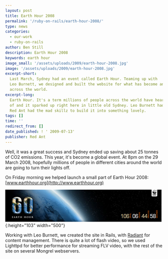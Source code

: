 ```yaml
---
layout: post
title: Earth Hour 2008
permalink: '/ruby-on-rails/earth-hour-2008/'
type: news
categories:
  - our-work
  - ruby-on-rails
author: Ben Still
description: Earth Hour 2008
keywords: earth hour
image_small: '/assets/uploads/2009/earth-hour-2008.jpg'
image: '/assets/uploads/2009/earth-hour-2008.jpg'
excerpt-short:
  Last March, Sydney had an event called Earth Hour. Teaming up with
  Leo Burnett, we designed and built the website for what has become an iconic event
  across the world.
excerpt-long:
  Earth Hour. It's a term millions of people across the world have heard
  of and it sparked up right here in little old Sydney. Leo Burnett had the idea,
  Red Ant had the mad skillz to build it into something lovely.
tags: []
time: ''
redirect_from: []
date_published: ! ' 2009-07-13'
publisher: Red Ant
---
```


Well, it was a great success and Sydney ended up saving about 25 tonnes of CO2 emissions. This year, it's become a global event. At 8pm on the 29 March 2008, hopefully millions of people in different cities around the world are going to turn their lights off.

On Friday morning we helped launch a small part of Earth Hour 2008: [www.earthhour.org](http://www.earthhour.org)

![earth hour banner](/assets/uploads/2009/earth-hour-2008.jpg){:height="103" width="500"}

Working with Leo Burnett, we created the site in Rails, with [Radiant](http://radiantcms.org/) for content management. There is quite a lot of flash video, so we used Lighttpd for better performance for streaming FLV video, with the rest of the site on several Mongrel webservers.
